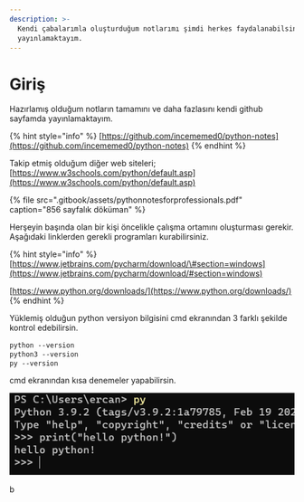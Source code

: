 ```yaml
---
description: >-
  Kendi çabalarımla oluşturduğum notlarımı şimdi herkes faydalanabilsin diye
  yayınlamaktayım.
---
```


# Giriş

Hazırlamış olduğum notların tamamını ve daha fazlasını kendi github sayfamda yayınlamaktayım.

{% hint style="info" %}
[https://github.com/incememed0/python-notes](https://github.com/incememed0/python-notes)
{% endhint %}

Takip etmiş olduğum diğer web siteleri;  
[https://www.w3schools.com/python/default.asp](https://www.w3schools.com/python/default.asp)

{% file src=".gitbook/assets/pythonnotesforprofessionals.pdf" caption="856 sayfalık döküman" %}

Herşeyin başında olan bir kişi öncelikle çalışma ortamını oluşturması gerekir. Aşağıdaki linklerden gerekli programları kurabilirsiniz.

{% hint style="info" %}
[https://www.jetbrains.com/pycharm/download/\#section=windows](https://www.jetbrains.com/pycharm/download/#section=windows)

[https://www.python.org/downloads/](https://www.python.org/downloads/)
{% endhint %}

Yüklemiş olduğun python versiyon bilgisini cmd ekranından 3 farklı şekilde kontrol edebilirsin.

```text
python --version
python3 --version
py --version
```

cmd ekranından kısa denemeler yapabilirsin.

![ilk ad&#x131;m](.gitbook/assets/ekran-alintisi.png)

b

